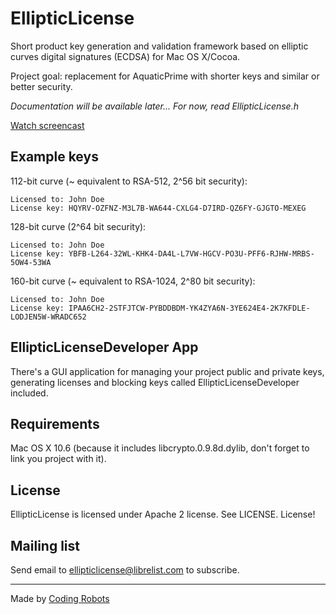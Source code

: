 EllipticLicense
===============

Short product key generation and validation framework based on elliptic curves digital signatures (ECDSA) for Mac OS X/Cocoa.

Project goal: replacement for AquaticPrime with shorter keys and similar or better security.

*Documentation will be available later... For now, read EllipticLicense.h*

[Watch screencast](http://www.youtube.com/watch?v=lcT8YcbUpg0)

## Example keys

112-bit curve (~ equivalent to RSA-512, 2^56 bit security):

	Licensed to: John Doe
	License key: HQYRV-OZFNZ-M3L7B-WA644-CXLG4-D7IRD-QZ6FY-GJGTO-MEXEG

128-bit curve (2^64 bit security):

	Licensed to: John Doe
	License key: YBFB-L264-32WL-KHK4-DA4L-L7VW-HGCV-PO3U-PFF6-RJHW-MRBS-5OW4-53WA
		
160-bit curve (~ equivalent to RSA-1024, 2^80 bit security):

	Licensed to: John Doe
	License key: IPAA6CH2-2STFJTCW-PYBDDBDM-YK4ZYA6N-3YE624E4-2K7KFDLE-LODJEN5W-WRADC652

## EllipticLicenseDeveloper App


There's a GUI application for managing your project public and private keys, generating licenses and blocking keys called EllipticLicenseDeveloper included.
	

## Requirements

Mac OS X 10.6 (because it includes libcrypto.0.9.8d.dylib, don't forget to link you project with it).	


License
--------

EllipticLicense is licensed under Apache 2 license. See LICENSE. License!


Mailing list
------------

Send email to <ellipticlicense@librelist.com> to subscribe.

* * *

Made by [Coding Robots](http://www.codingrobots.com)
